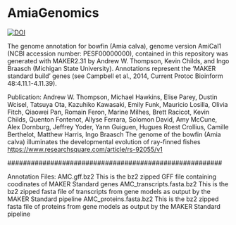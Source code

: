 # AmiaGenomics
[![DOI](https://zenodo.org/badge/376894223.svg)](https://zenodo.org/badge/latestdoi/376894223)

The genome annotation for bowfin (Amia calva), genome version AmiCal1 (NCBI accession number: PESF00000000), contained in this repository was generated with MAKER2.31 by Andrew W. Thompson, Kevin Childs, and Ingo Braasch (Michigan State University). Annotations represent the ‘MAKER standard build’ genes (see Campbell et al., 2014, Current Protoc Bioinform 48:4.11.1-4.11.39).


Publication:
Andrew W. Thompson, Michael Hawkins, Elise Parey, Dustin Wcisel, Tatsuya Ota, Kazuhiko Kawasaki, Emily Funk, Mauricio Losilla, Olivia Fitch, Qiaowei Pan, Romain Feron, Marine Milhes, Brett Racicot, Kevin Childs, Quenton Fontenot, Allyse Ferrara, Solomon David, Amy McCune, Alex Dornburg, Jeffrey Yoder, Yann Guiguen, Hugues Roest Crollius, Camille Berthelot, Matthew Harris, Ingo Braasch The genome of the bowfin (Amia calva) illuminates the developmental evolution of ray-finned fishes https://www.researchsquare.com/article/rs-92055/v1

#######################################################

Annotation Files:
AMC.gff.bz2                 This is the bz2 zipped GFF file containing coodinates of MAKER Standard genes
AMC_transcripts.fasta.bz2   This is the bz2 zipped fasta file of transcripts from gene models as output by the MAKER Standard pipeline
AMC_proteins.fasta.bz2      This is the bz2 zipped fasta file of proteins from gene models as output by the MAKER Standard pipeline
